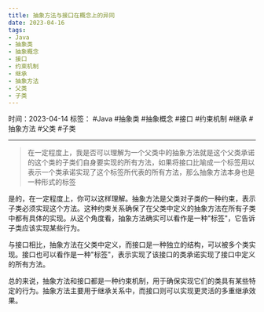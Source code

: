 ```yaml
---
title: 抽象方法与接口在概念上的异同
date: 2023-04-16
tags: 
- Java 
- 抽象类 
- 抽象概念 
- 接口 
- 约束机制 
- 继承 
- 抽象方法 
- 父类 
- 子类 
---
```


时间：2023-04-14
标签： #Java #抽象类 #抽象概念 #接口 #约束机制 #继承 #抽象方法 #父类 #子类 

---

>在一定程度上，我是否可以理解为一个父类中的抽象方法就是这个父类承诺的这个类的子类们自身要实现的所有方法，如果将接口比喻成一个标签用以表示一个类承诺实现了这个标签所代表的所有方法，那么抽象方法本身也是一种形式的标签

是的，在一定程度上，你可以这样理解。抽象方法是父类对子类的一种约束，表示子类必须实现这个方法。这种约束关系确保了在父类中定义的抽象方法在所有子类中都有具体的实现。从这个角度看，抽象方法确实可以看作是一种"标签"，它告诉子类应该实现某些行为。

与接口相比，抽象方法在父类中定义，而接口是一种独立的结构，可以被多个类实现。接口也可以看作是一种"标签"，表示实现了该接口的类承诺实现了接口中定义的所有方法。

总的来说，抽象方法和接口都是一种约束机制，用于确保实现它们的类具有某些特定的行为。抽象方法主要用于继承关系中，而接口则可以实现更灵活的多重继承效果。